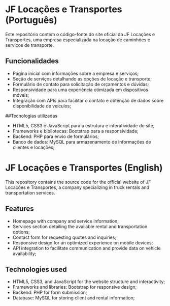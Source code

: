 # JF Locações e Transportes (Português)

Este repositório contém o código-fonte do site oficial da JF Locações e Transportes, uma empresa especializada na locação de caminhões e serviços de transporte.

## Funcionalidades

- Página inicial com informações sobre a empresa e serviços;
- Seção de serviços detalhando as opções de locação e transporte;
- Formulário de contato para solicitação de orçamentos e dúvidas;
- Responsividade para uma experiência otimizada em dispositivos móveis;
- Integração com APIs para facilitar o contato e obtenção de dados sobre disponibilidade de veículos;

##Tecnologias utilizadas

- HTML5, CSS3 e JavaScript para a estrutura e interatividade do site;
- Frameworks e bibliotecas: Bootstrap para a responsividade;
- Backend: PHP para envio de formulários;
- Banco de dados: MySQL para armazenamento de informações de clientes e locações;

# JF Locações e Transportes (English)

This repository contains the source code for the official website of JF Locações e Transportes, a company specializing in truck rentals and transportation services.

## Features

- Homepage with company and service information;
- Services section detailing the available rental and transportation options;
- Contact form for requesting quotes and inquiries;
- Responsive design for an optimized experience on mobile devices;
- API integration to facilitate communication and provide data on vehicle availability;
  
## Technologies used

- HTML5, CSS3, and JavaScript for the website structure and interactivity;
- Frameworks and libraries: Bootstrap for responsive design;
- Backend: PHP for form submission;
- Database: MySQL for storing client and rental information;
